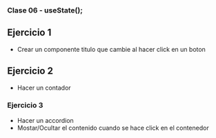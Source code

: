 ### Clase 06 - useState();

## Ejercicio 1

- Crear un componente titulo que cambie al hacer click en un boton

## Ejercicio 2

- Hacer un contador

### Ejercicio 3

- Hacer un accordion
- Mostar/Ocultar el contenido cuando se hace click en el contenedor